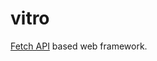 # vitro

[Fetch API] based web framework.

[Fetch API]: https://developer.mozilla.org/en-US/docs/Web/API/Fetch_API
